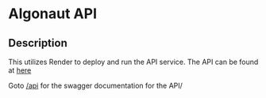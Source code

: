 # Algonaut API

## Description

This utilizes Render to deploy and run the API service. The API can be found at [here](https://algonaut-api.onrender.com/algorithm)

Goto [/api](https://algonaut-api.onrender.com/api) for the swagger documentation for the API/